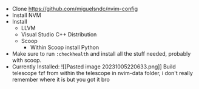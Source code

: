 - Clone https://github.com/miguelsndc/nvim-config
- Install NVM
- Install
	- LLVM
	- Visual Studio C++ Distribution
	- Scoop
		- Within Scoop install Python
- Make sure to run `:checkhealth` and install all the stuff needed, probably with scoop.
- Currently Installed:
![[Pasted image 20231005220633.png]]
Build telescope fzf from within the telescope in nvim-data folder, i don't really remember where it is but you got it bro